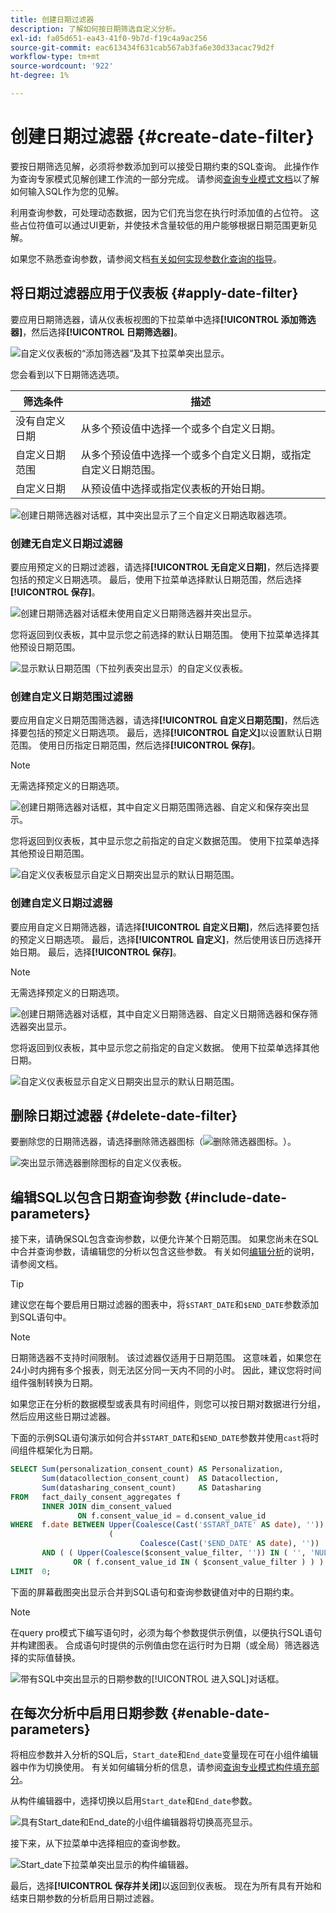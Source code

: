 ```yaml
---
title: 创建日期过滤器
description: 了解如何按日期筛选自定义分析。
exl-id: fa05d651-ea43-41f0-9b7d-f19c4a9ac256
source-git-commit: eac613434f631cab567ab3fa6e30d33acac79d2f
workflow-type: tm+mt
source-wordcount: '922'
ht-degree: 1%

---
```


# 创建日期过滤器 {#create-date-filter}

要按日期筛选见解，必须将参数添加到可以接受日期约束的SQL查询。 此操作作为查询专家模式见解创建工作流的一部分完成。 请参阅[查询专业模式文档](../overview.md#query-pro-mode)以了解如何输入SQL作为您的见解。

利用查询参数，可处理动态数据，因为它们充当您在执行时添加值的占位符。 这些占位符值可以通过UI更新，并使技术含量较低的用户能够根据日期范围更新见解。

如果您不熟悉查询参数，请参阅文档[有关如何实现参数化查询的指导](../../../query-service/ui/parameterized-queries.md)。

## 将日期过滤器应用于仪表板 {#apply-date-filter}

要应用日期筛选器，请从仪表板视图的下拉菜单中选择&#x200B;**[!UICONTROL 添加筛选器]**，然后选择&#x200B;**[!UICONTROL 日期筛选器]**。

![自定义仪表板的“添加筛选器”及其下拉菜单突出显示。](../../images/sql-insights-query-pro-mode/add-filter.png)

您会看到以下日期筛选选项。

| 筛选条件 | 描述 |
| --- | --- |
| 没有自定义日期 | 从多个预设值中选择一个或多个自定义日期。 |
| 自定义日期范围 | 从多个预设值中选择一个或多个自定义日期，或指定自定义日期范围。 |
| 自定义日期 | 从预设值中选择或指定仪表板的开始日期。 |

![创建日期筛选器对话框，其中突出显示了三个自定义日期选取器选项。](../../images/sql-insights-query-pro-mode/create-date-filter.png)

### 创建无自定义日期过滤器

要应用预定义的日期过滤器，请选择&#x200B;**[!UICONTROL 无自定义日期]**，然后选择要包括的预定义日期选项。 最后，使用下拉菜单选择默认日期范围，然后选择&#x200B;**[!UICONTROL 保存]**。

![创建日期筛选器对话框未使用自定义日期筛选器并突出显示。](../../images/sql-insights-query-pro-mode/no-custom-date-filter.png)

您将返回到仪表板，其中显示您之前选择的默认日期范围。 使用下拉菜单选择其他预设日期范围。

![显示默认日期范围（下拉列表突出显示）的自定义仪表板。](../../images/sql-insights-query-pro-mode/no-custom-date-filter-results.png)

### 创建自定义日期范围过滤器

要应用自定义日期范围筛选器，请选择&#x200B;**[!UICONTROL 自定义日期范围]**，然后选择要包括的预定义日期选项。 最后，选择&#x200B;**[!UICONTROL 自定义]**&#x200B;以设置默认日期范围。 使用日历指定日期范围，然后选择&#x200B;**[!UICONTROL 保存]**。

>[!NOTE]
>
>无需选择预定义的日期选项。

![创建日期筛选器对话框，其中自定义日期范围筛选器、自定义和保存突出显示。](../../images/sql-insights-query-pro-mode/custom-date-range-filter.png)

您将返回到仪表板，其中显示您之前指定的自定义数据范围。 使用下拉菜单选择其他预设日期范围。

![自定义仪表板显示自定义日期突出显示的默认日期范围。](../../images/sql-insights-query-pro-mode/custom-date-range-filter-results.png)

### 创建自定义日期过滤器

要应用自定义日期筛选器，请选择&#x200B;**[!UICONTROL 自定义日期]**，然后选择要包括的预定义日期选项。 最后，选择&#x200B;**[!UICONTROL 自定义]**，然后使用该日历选择开始日期。 最后，选择&#x200B;**[!UICONTROL 保存]**。

>[!NOTE]
>
>无需选择预定义的日期选项。

![创建日期筛选器对话框，其中自定义日期筛选器、自定义日期筛选器和保存筛选器突出显示。](../../images/sql-insights-query-pro-mode/custom-date-filter.png)

您将返回到仪表板，其中显示您之前指定的自定义数据。 使用下拉菜单选择其他日期。

![自定义仪表板显示自定义日期突出显示的默认日期范围。](../../images/sql-insights-query-pro-mode/custom-date-filter-results.png)

## 删除日期过滤器 {#delete-date-filter}

要删除您的日期筛选器，请选择删除筛选器图标（![删除筛选器图标。](/help/images/icons/filter-delete.png)）。

![突出显示筛选器删除图标的自定义仪表板。](../../images/sql-insights-query-pro-mode/delete-date-filter.png)

## 编辑SQL以包含日期查询参数 {#include-date-parameters}

接下来，请确保SQL包含查询参数，以便允许某个日期范围。 如果您尚未在SQL中合并查询参数，请编辑您的分析以包含这些参数。 有关如何[编辑分析](../overview.md#edit)的说明，请参阅文档。

>[!TIP]
>
>建议您在每个要启用日期过滤器的图表中，将`$START_DATE`和`$END_DATE`参数添加到SQL语句中。

>[!NOTE]
>
>日期筛选器不支持时间限制。 该过滤器仅适用于日期范围。 这意味着，如果您在24小时内拥有多个报表，则无法区分同一天内不同的小时。 因此，建议您将时间组件强制转换为日期。

如果您正在分析的数据模型或表具有时间组件，则您可以按日期对数据进行分组，然后应用这些日期过滤器。

下面的示例SQL语句演示如何合并`$START_DATE`和`$END_DATE`参数并使用`cast`将时间组件框架化为日期。

```sql
SELECT Sum(personalization_consent_count) AS Personalization,
       Sum(datacollection_consent_count)  AS Datacollection,
       Sum(datasharing_consent_count)     AS Datasharing
FROM   fact_daily_consent_aggregates f
       INNER JOIN dim_consent_valued
               ON f.consent_value_id = d.consent_value_id
WHERE  f.date BETWEEN Upper(Coalesce(Cast('$START_DATE' AS date), '')) AND Upper
                      (
                             Coalesce(Cast('$END_DATE' AS date), ''))
       AND ( ( Upper(Coalesce($consent_value_filter, '')) IN ( '', 'NULL' ) )
              OR ( f.consent_value_id IN ( $consent_value_filter ) ) )
LIMIT  0; 
```

下面的屏幕截图突出显示合并到SQL语句和查询参数键值对中的日期约束。

>[!NOTE]
>
>在query pro模式下编写语句时，必须为每个参数提供示例值，以便执行SQL语句并构建图表。 合成语句时提供的示例值由您在运行时为日期（或全局）筛选器选择的实际值替换。

![带有SQL中突出显示的日期参数的[!UICONTROL 进入SQL]对话框。](../../images/sql-insights-query-pro-mode/sql-date-parameters.png)

## 在每次分析中启用日期参数 {#enable-date-parameters}

将相应参数并入分析的SQL后，`Start_date`和`End_date`变量现在可在小组件编辑器中作为切换使用。 有关如何编辑分析的信息，请参阅[查询专业模式构件填充部分](../overview.md#populate-widget)。

从构件编辑器中，选择切换以启用`Start_date`和`End_date`参数。

![具有Start_date和End_date的小组件编辑器将切换高亮显示。](../../images/sql-insights-query-pro-mode/widget-composer-date-filter-toggles.png)

接下来，从下拉菜单中选择相应的查询参数。

![Start_date下拉菜单突出显示的构件编辑器。](../../images/sql-insights-query-pro-mode/widget-composer-date-filter-dropdown.png)

最后，选择&#x200B;**[!UICONTROL 保存并关闭]**&#x200B;以返回到仪表板。 现在为所有具有开始和结束日期参数的分析启用日期过滤器。
